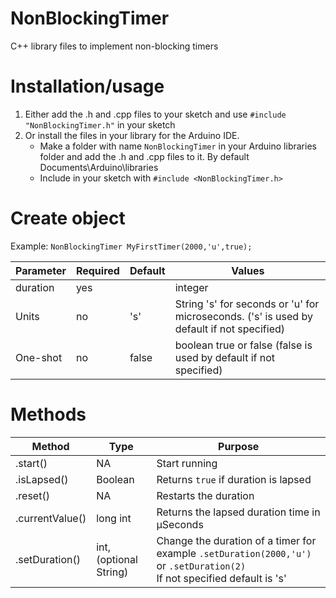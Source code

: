 # NonBlockingTimer
C++ library files to implement non-blocking timers

# Installation/usage
1. Either add the .h and .cpp files to your sketch and use ```#include "NonBlockingTimer.h"``` in your sketch <br>
2. Or install the files in your library for the Arduino IDE.
   - Make a folder with name ```NonBlockingTimer``` in your Arduino libraries folder and add the .h and .cpp files to it. By default Documents\Arduino\libraries
   - Include in your sketch with ```#include <NonBlockingTimer.h>```
  
# Create object
Example: ```NonBlockingTimer MyFirstTimer(2000,'u',true);```

| Parameter | Required | Default | Values                                                                                     |
|-----------|----------|---------|--------------------------------------------------------------------------------------------|
| duration  | yes      |         | integer                                                                                    |
| Units     | no       | 's'     | String 's' for seconds or 'u' for microseconds. ('s' is used by default if not specified)  |
| One-shot  | no       | false   | boolean true or false (false is used by default if not specified)                          |
# Methods
| Method           | Type       |   Purpose                                                                                      |
|------------------|-----------------------|------------------------------------------------------------------------------------------------|
| .start()         | NA                    | Start running                                                                                  |
| .isLapsed()      | Boolean               | Returns ```true``` if duration is lapsed                                                       |
| .reset()         | NA                    | Restarts the duration                                                                          |
| .currentValue()  | long int              | Returns the lapsed duration time in µSeconds                                                   |
| .setDuration()   | int,(optional String) | Change the duration of a timer for example ```.setDuration(2000,'u')``` or ```.setDuration(2)```<br> If not specified default is 's'               | 


